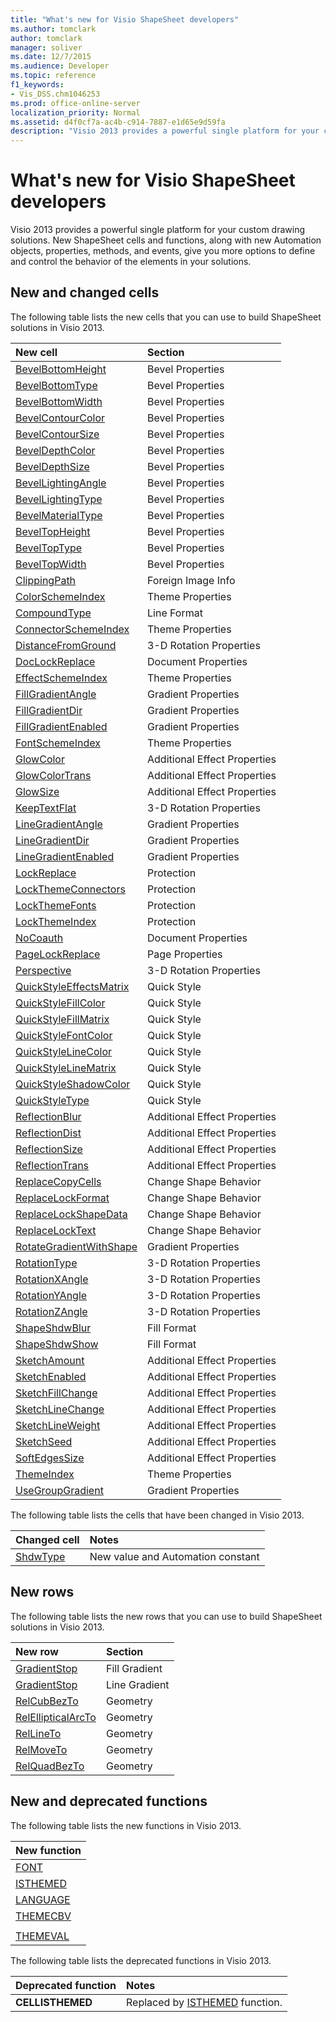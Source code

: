 ```yaml
---
title: "What's new for Visio ShapeSheet developers"
ms.author: tomclark
author: tomclark
manager: soliver
ms.date: 12/7/2015
ms.audience: Developer
ms.topic: reference
f1_keywords:
- Vis_DSS.chm1046253
ms.prod: office-online-server
localization_priority: Normal
ms.assetid: d4f0cf7a-ac4b-c914-7887-e1d65e9d59fa
description: "Visio 2013 provides a powerful single platform for your custom drawing solutions. New ShapeSheet cells and functions, along with new Automation objects, properties, methods, and events, give you more options to define and control the behavior of the elements in your solutions."
---
```


# What's new for Visio ShapeSheet developers

Visio 2013 provides a powerful single platform for your custom drawing solutions. New ShapeSheet cells and functions, along with new Automation objects, properties, methods, and events, give you more options to define and control the behavior of the elements in your solutions.
  
## New and changed cells
<a name="vis15_WhatsNew_Cells"> </a>

The following table lists the new cells that you can use to build ShapeSheet solutions in Visio 2013.
  
|**New cell**|**Section**|
|:-----|:-----|
|[BevelBottomHeight](bevelbottomheight-cell-bevel-properties-section.md) <br/> |Bevel Properties  <br/> |
|[BevelBottomType](bevelbottomtype-cell-bevel-properties-section.md) <br/> |Bevel Properties  <br/> |
|[BevelBottomWidth](bevelbottomwidth-cell-bevel-properties-section.md) <br/> |Bevel Properties  <br/> |
|[BevelContourColor](bevelcontourcolor-cell-bevel-properties-section.md) <br/> |Bevel Properties  <br/> |
|[BevelContourSize](bevelcontoursize-cell-bevel-properties-section.md) <br/> |Bevel Properties  <br/> |
|[BevelDepthColor](beveldepthcolor-cell-bevel-properties-section.md) <br/> |Bevel Properties  <br/> |
|[BevelDepthSize](beveldepthsize-cell-bevel-properties-section.md) <br/> |Bevel Properties  <br/> |
|[BevelLightingAngle](bevellightingangle-cell-bevel-properties-section.md) <br/> |Bevel Properties  <br/> |
|[BevelLightingType](bevellightingtype-cell-bevel-properties-section.md) <br/> |Bevel Properties  <br/> |
|[BevelMaterialType](bevelmaterialtype-cell-bevel-properties-section.md) <br/> |Bevel Properties  <br/> |
|[BevelTopHeight](beveltopheight-cell-bevel-properties-section.md) <br/> |Bevel Properties  <br/> |
|[BevelTopType](beveltoptype-cell-bevel-properties-section.md) <br/> |Bevel Properties  <br/> |
|[BevelTopWidth](beveltopwidth-cell-bevel-properties-section.md) <br/> |Bevel Properties  <br/> |
|[ClippingPath](clippingpath-cell-foreign-image-info-section.md) <br/> |Foreign Image Info  <br/> |
|[ColorSchemeIndex](colorschemeindex-cell-theme-properties-section.md) <br/> |Theme Properties  <br/> |
|[CompoundType](compoundtype-cell-line-format-section.md) <br/> |Line Format  <br/> |
|[ConnectorSchemeIndex](connectorschemeindex-cell-theme-properties-section.md) <br/> |Theme Properties  <br/> |
|[DistanceFromGround](distancefromground-cell-3-d-rotation-properties.md) <br/> |3-D Rotation Properties  <br/> |
|[DocLockReplace](doclockreplace-cell-document-properties-section.md) <br/> |Document Properties  <br/> |
|[EffectSchemeIndex](effectschemeindex-cell-theme-properties-section.md) <br/> |Theme Properties  <br/> |
|[FillGradientAngle](fillgradientangle-cell-gradient-properties-section.md) <br/> |Gradient Properties  <br/> |
|[FillGradientDir](fillgradientdir-cell-gradient-properties-section.md) <br/> |Gradient Properties  <br/> |
|[FillGradientEnabled](fillgradientenabled-cell-gradient-properties-section.md) <br/> |Gradient Properties  <br/> |
|[FontSchemeIndex](fontschemeindex-cell-theme-properties-section.md) <br/> |Theme Properties  <br/> |
|[GlowColor](glowcolor-cell-additional-effect-properties-section.md) <br/> |Additional Effect Properties  <br/> |
|[GlowColorTrans](glowcolortrans-cell-additional-effect-properties-section.md) <br/> |Additional Effect Properties  <br/> |
|[GlowSize](glowsize-cell-additional-effect-properties-section.md) <br/> |Additional Effect Properties  <br/> |
|[KeepTextFlat](keeptextflat-cell-3-d-rotation-properties-section.md) <br/> |3-D Rotation Properties  <br/> |
|[LineGradientAngle](linegradientangle-cell-gradient-properties-section.md) <br/> |Gradient Properties  <br/> |
|[LineGradientDir](linegradientdir-cell-gradient-properties-section.md) <br/> |Gradient Properties  <br/> |
|[LineGradientEnabled](linegradientenabled-cell-gradient-properties-section.md) <br/> |Gradient Properties  <br/> |
|[LockReplace](lockreplace-cell-protection-section.md) <br/> |Protection  <br/> |
|[LockThemeConnectors](lockthemeconnectors-cell-protection-section.md) <br/> |Protection  <br/> |
|[LockThemeFonts](lockthemefonts-cell-protection-section.md) <br/> |Protection  <br/> |
|[LockThemeIndex](lockthemeindex-cell-protection-section.md) <br/> |Protection  <br/> |
|[NoCoauth](nocoauth-cell-document-properties-section.md) <br/> |Document Properties  <br/> |
|[PageLockReplace](pagelockreplace-cell-page-properties-section.md) <br/> |Page Properties  <br/> |
|[Perspective](perspective-cell-3-d-rotation-properties-section.md) <br/> |3-D Rotation Properties  <br/> |
|[QuickStyleEffectsMatrix](quickstyleeffectsmatrix-cell-quick-style-section.md) <br/> |Quick Style  <br/> |
|[QuickStyleFillColor](quickstylefillcolor-cell-quick-style-section.md) <br/> |Quick Style  <br/> |
|[QuickStyleFillMatrix](quickstylefillmatrix-cell-quick-style-section.md) <br/> |Quick Style  <br/> |
|[QuickStyleFontColor](quickstylefontcolor-cell-quick-style-section.md) <br/> |Quick Style  <br/> |
|[QuickStyleLineColor](quickstylelinecolor-cell-quick-style-section.md) <br/> |Quick Style  <br/> |
|[QuickStyleLineMatrix](quickstylelinematrix-cell-quick-style-section.md) <br/> |Quick Style  <br/> |
|[QuickStyleShadowColor](quickstyleshadowcolor-cell-quick-style-section.md) <br/> |Quick Style  <br/> |
|[QuickStyleType](quickstyletype-cell-quick-style-section.md) <br/> |Quick Style  <br/> |
|[ReflectionBlur](reflectionblur-cell-additional-effect-properties-section.md) <br/> |Additional Effect Properties  <br/> |
|[ReflectionDist](reflectiondist-cell-additional-effect-properties-section.md) <br/> |Additional Effect Properties  <br/> |
|[ReflectionSize](reflectionsize-cell-additional-effect-properties-section.md) <br/> |Additional Effect Properties  <br/> |
|[ReflectionTrans](reflectiontrans-cell-additional-effect-properties-section.md) <br/> |Additional Effect Properties  <br/> |
|[ReplaceCopyCells](replacecopycells-cell-change-shape-behavior-section.md) <br/> |Change Shape Behavior  <br/> |
|[ReplaceLockFormat](replacelockformat-cell-change-shape-behavior-section.md) <br/> |Change Shape Behavior  <br/> |
|[ReplaceLockShapeData](replacelockshapedata-cell-change-shape-behavior-section.md) <br/> |Change Shape Behavior  <br/> |
|[ReplaceLockText](replacelocktext-cell-change-shape-behavior-section.md) <br/> |Change Shape Behavior  <br/> |
|[RotateGradientWithShape](rotategradientwithshape-cell-gradient-properties-section.md) <br/> |Gradient Properties  <br/> |
|[RotationType](rotationtype-cell-3-d-rotation-properties-section.md) <br/> |3-D Rotation Properties  <br/> |
|[RotationXAngle](rotationxangle-cell-3-d-rotation-properties-section.md) <br/> |3-D Rotation Properties  <br/> |
|[RotationYAngle](rotationyangle-cell-3-d-rotation-properties-section.md) <br/> |3-D Rotation Properties  <br/> |
|[RotationZAngle](rotationzangle-cell-3-d-rotation-properties-section.md) <br/> |3-D Rotation Properties  <br/> |
|[ShapeShdwBlur](shapeshdwblur-cell-fill-format-section.md) <br/> |Fill Format  <br/> |
|[ShapeShdwShow](shapeshdwshow-cell-fill-format-section.md) <br/> |Fill Format  <br/> |
|[SketchAmount](sketchamount-cell-additional-effect-properties-section.md) <br/> |Additional Effect Properties  <br/> |
|[SketchEnabled](sketchenabled-cell-additional-effect-properties-section.md) <br/> |Additional Effect Properties  <br/> |
|[SketchFillChange](sketchfillchange-cell-additional-effect-properties-section.md) <br/> |Additional Effect Properties  <br/> |
|[SketchLineChange](sketchlinechange-cell-additional-effect-properties-section.md) <br/> |Additional Effect Properties  <br/> |
|[SketchLineWeight](sketchlineweight-cell-additional-effect-properties-section.md) <br/> |Additional Effect Properties  <br/> |
|[SketchSeed](sketchseed-cell-additional-effect-properties-section.md) <br/> |Additional Effect Properties  <br/> |
|[SoftEdgesSize](softedgessize-cell-additional-effect-properties-section.md) <br/> |Additional Effect Properties  <br/> |
|[ThemeIndex](themeindex-cell-theme-properties-section.md) <br/> |Theme Properties  <br/> |
|[UseGroupGradient](usegroupgradient-cell-gradient-properties-section.md) <br/> |Gradient Properties  <br/> |
   
The following table lists the cells that have been changed in Visio 2013.
  
|**Changed cell**|**Notes**|
|:-----|:-----|
|[ShdwType](shdwtype-cell-page-properties-section.md) <br/> |New value and Automation constant  <br/> |
   
## New rows
<a name="vis15_WhatsNew_Rows"> </a>

The following table lists the new rows that you can use to build ShapeSheet solutions in Visio 2013.
  
|**New row**|**Section**|
|:-----|:-----|
|[GradientStop](gradient-stop-row-fill-gradient-section.md) <br/> |Fill Gradient  <br/> |
|[GradientStop](gradient-stop-row-line-gradient-section.md) <br/> |Line Gradient  <br/> |
|[RelCubBezTo](relcubbezto-row-geometry-section.md) <br/> |Geometry  <br/> |
|[RelEllipticalArcTo](relellipticalarcto-row-geometry-section.md) <br/> |Geometry  <br/> |
|[RelLineTo](rellineto-row-geometry-section.md) <br/> |Geometry  <br/> |
|[RelMoveTo](relmoveto-row-geometry-section.md) <br/> |Geometry  <br/> |
|[RelQuadBezTo](relquadbezto-row-geometry-section.md) <br/> |Geometry  <br/> |
   
## New and deprecated functions
<a name="vis15_WhatsNew_Functions"> </a>

The following table lists the new functions in Visio 2013.
  
|**New function**|
|:-----|
|[FONT](font-function.md) <br/> |
|[ISTHEMED](isthemed-function.md) <br/> |
|[LANGUAGE](language-function.md) <br/> |
|[THEMECBV](themecbv-function.md) <br/> |
||
|[THEMEVAL](themeval-function.md) <br/> |
   
The following table lists the deprecated functions in Visio 2013.
  
|**Deprecated function**|**Notes**|
|:-----|:-----|
|**CELLISTHEMED** <br/> |Replaced by [ISTHEMED](isthemed-function.md) function.  <br/> |
   


